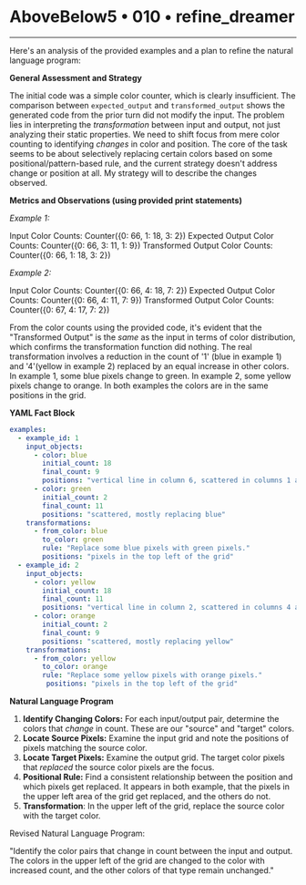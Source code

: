 # AboveBelow5 • 010 • refine_dreamer

---
Here's an analysis of the provided examples and a plan to refine the natural language program:

**General Assessment and Strategy**

The initial code was a simple color counter, which is clearly insufficient. The comparison between `expected_output` and `transformed_output` shows the generated code from the prior turn did not modify the input. The problem lies in interpreting the *transformation* between input and output, not just analyzing their static properties. We need to shift focus from mere color counting to identifying *changes* in color and position. The core of the task seems to be about selectively replacing certain colors based on some positional/pattern-based rule, and the current strategy doesn't address change or position at all. My strategy will to describe the changes observed.

**Metrics and Observations (using provided print statements)**

*Example 1:*

Input Color Counts: Counter({0: 66, 1: 18, 3: 2})
Expected Output Color Counts: Counter({0: 66, 3: 11, 1: 9})
Transformed Output Color Counts: Counter({0: 66, 1: 18, 3: 2})

*Example 2:*

Input Color Counts: Counter({0: 66, 4: 18, 7: 2})
Expected Output Color Counts: Counter({0: 66, 4: 11, 7: 9})
Transformed Output Color Counts: Counter({0: 67, 4: 17, 7: 2})

From the color counts using the provided code, it's evident that the "Transformed Output" is the *same* as the input in terms of color distribution, which confirms the transformation function did nothing. The real transformation involves a reduction in the count of '1' (blue in example 1) and '4'(yellow in example 2) replaced by an equal increase in other colors.
In example 1, some blue pixels change to green.
In example 2, some yellow pixels change to orange.
In both examples the colors are in the same positions in the grid.

**YAML Fact Block**

```yaml
examples:
  - example_id: 1
    input_objects:
      - color: blue
        initial_count: 18
        final_count: 9
        positions: "vertical line in column 6, scattered in columns 1 and 9"
      - color: green
        initial_count: 2
        final_count: 11
        positions: "scattered, mostly replacing blue"
    transformations:
      - from_color: blue
        to_color: green
        rule: "Replace some blue pixels with green pixels."
        positions: "pixels in the top left of the grid"
  - example_id: 2
    input_objects:
      - color: yellow
        initial_count: 18
        final_count: 11
        positions: "vertical line in column 2, scattered in columns 4 and 9"
      - color: orange
        initial_count: 2
        final_count: 9
        positions: "scattered, mostly replacing yellow"
    transformations:
      - from_color: yellow
        to_color: orange
        rule: "Replace some yellow pixels with orange pixels."
         positions: "pixels in the top left of the grid"
```

**Natural Language Program**

1.  **Identify Changing Colors:** For each input/output pair, determine the colors that *change* in count. These are our "source" and "target" colors.
2.  **Locate Source Pixels:** Examine the input grid and note the positions of pixels matching the source color.
3.  **Locate Target Pixels:**  Examine the output grid.  The target color pixels that *replaced* the source color pixels are the focus.
4.  **Positional Rule:** Find a consistent relationship between the position and which pixels get replaced. It appears in both example, that the pixels in the upper left area of the grid get replaced, and the others do not.
5.  **Transformation**: In the upper left of the grid, replace the source color with the target color.

Revised Natural Language Program:

"Identify the color pairs that change in count between the input and output. The colors in the upper left of the grid are changed to the color with increased count, and the other colors of that type remain unchanged."

